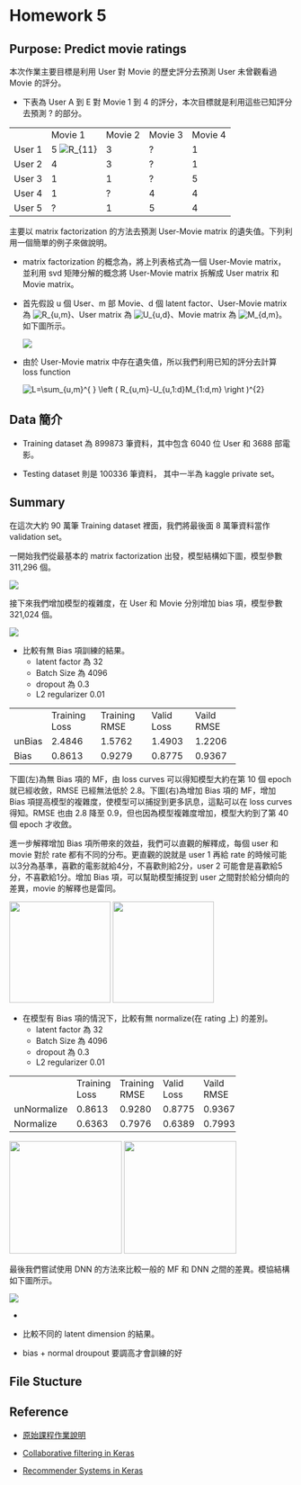 
# Homework 5


## Purpose: Predict movie ratings

本次作業主要目標是利用 User 對 Movie 的歷史評分去預測 User 未曾觀看過 Movie 的評分。

- 下表為 User A 到 E 對 Movie 1 到 4 的評分，本次目標就是利用這些已知評分去預測 ? 的部分。
  

<table style="width:80%">
  <tr>
    <td> </td> 
    <td> Movie 1 </td>
    <td> Movie 2 </td> 
    <td> Movie 3 </td> 
    <td> Movie 4 </td> 
  </tr>
  
  <tr>
    <td>User 1</td>
    <td> 5 <img src="https://latex.codecogs.com/gif.latex?R_{11}" title="R_{11}" /></td> 
    <td> 3 </td> 
    <td> ? </td> 
    <td> 1 </td> 
  </tr>
  
  <tr>
    <td>User 2</td>
    <td> 4 </td> 
    <td> 3 </td> 
    <td> ? </td> 
    <td> 1 </td> 
  </tr>

  <tr>
    <td>User 3</td>
    <td> 1 </td> 
    <td> 1 </td> 
    <td> ? </td> 
    <td> 5 </td> 
  </tr>

  <tr>
    <td>User 4</td>
    <td> 1 </td> 
    <td> ? </td> 
    <td> 4 </td> 
    <td> 4 </td> 
  </tr>

  <tr>
    <td>User 5</td>
    <td> ? </td> 
    <td> 1 </td> 
    <td> 5 </td> 
    <td> 4 </td> 
  </tr>
</table>

主要以 matrix factorization 的方法去預測 User-Movie matrix 的遺失值。下列利用一個簡單的例子來做說明。

- matrix factorization 的概念為，將上列表格式為一個 User-Movie matrix，並利用 svd 矩陣分解的概念將 User-Movie matrix 拆解成 User matrix 和 Movie matrix。

- 首先假設 u 個 User、m 部 Movie、d 個 latent factor、User-Movie matrix 為 <img src="https://latex.codecogs.com/gif.latex?R_{u,m}" title="R_{u,m}" />、User matrix 為 <img src="https://latex.codecogs.com/gif.latex?U_{u,d}" title="U_{u,d}" />、Movie matrix 為 <img src="https://latex.codecogs.com/gif.latex?M_{d,m}" title="M_{d,m}" />。如下圖所示。

  ![](02-Output/Instructions1.png)

- 由於 User-Movie matrix 中存在遺失值，所以我們利用已知的評分去計算 loss function

  <img src="https://latex.codecogs.com/gif.latex?L=\sum_{u,m}^{&space;}&space;\left&space;(&space;R_{u,m}-U_{u,1:d}M_{1:d,m}&space;\right&space;)^{2}" title="L=\sum_{u,m}^{ } \left ( R_{u,m}-U_{u,1:d}M_{1:d,m} \right )^{2}" /> 



## Data 簡介

* Training dataset 為 899873 筆資料，其中包含 6040 位 User 和 3688 部電影。

* Testing dataset 則是 100336 筆資料， 其中一半為 kaggle private set。


## Summary

在這次大約 90 萬筆 Training dataset 裡面，我們將最後面 8 萬筆資料當作 validation set。

一開始我們從最基本的 matrix factorization 出發，模型結構如下圖，模型參數 311,296 個。

![](02-Output/unBiasmodel.png)

接下來我們增加模型的複雜度，在 User 和 Movie 分別增加 bias 項，模型參數 321,024 個。

![](02-Output/Biasmodel.png)

* 比較有無 Bias 項訓練的結果。
   * latent factor 為 32
   * Batch Size 為 4096
   * dropout 為 0.3
   * L2 regularizer 0.01
   
<table style="width:80%">
  <tr>
    <td> </td> 
    <td> Training Loss </td>
    <td> Training RMSE </td> 
    <td> Valid Loss </td> 
    <td> Vaild RMSE </td> 
  </tr>
  
  <tr>
    <td>unBias</td>
    <td> 2.4846 </td> 
    <td> 1.5762 </td> 
    <td> 1.4903 </td> 
    <td> 1.2206 </td> 
  </tr>

  <tr>
    <td>Bias</td>
    <td> 0.8613 </td> 
    <td> 0.9279 </td> 
    <td> 0.8775 </td> 
    <td> 0.9367 </td> 
  </tr>
</table>

下圖(左)為無 Bias 項的 MF，由 loss curves 可以得知模型大約在第 10 個 epoch 就已經收斂，RMSE 已經無法低於 2.8。下圖(右)為增加 Bias 項的 MF，增加 Bias 項提高模型的複雜度，使模型可以捕捉到更多訊息，這點可以在 loss curves 得知。RMSE 也由 2.8 降至 0.9，但也因為模型複雜度增加，模型大約到了第 40 個 epoch 才收斂。

進一步解釋增加 Bias 項所帶來的效益，我們可以直觀的解釋成，每個 user 和 movie 對於 rate 都有不同的分布。更直觀的說就是 user 1 再給 rate 的時候可能以3分為基準，喜歡的電影就給4分，不喜歡則給2分，user 2 可能會是喜歡給5分，不喜歡給1分。增加 Bias 項，可以幫助模型捕捉到 user 之間對於給分傾向的差異，movie 的解釋也是雷同。


<div class="half">
    <img src="02-Output/unBiasLossCurves.png" height="180px">
    <img src="02-Output/BiasLossCurves.png" height="180px">
</div>

* 在模型有 Bias 項的情況下，比較有無 normalize(在 rating 上) 的差別。
   * latent factor 為 32
   * Batch Size 為 4096
   * dropout 為 0.3
   * L2 regularizer 0.01

<table style="width:80%">
  <tr>
    <td> </td> 
    <td> Training Loss </td>
    <td> Training RMSE </td> 
    <td> Valid Loss </td> 
    <td> Vaild RMSE </td> 
  </tr>
  
  <tr>
    <td>unNormalize</td>
    <td> 0.8613 </td> 
    <td> 0.9280 </td> 
    <td> 0.8775 </td> 
    <td> 0.9367 </td> 
  </tr>

  <tr>
    <td>Normalize</td>
    <td> 0.6363 </td> 
    <td> 0.7976 </td> 
    <td> 0.6389 </td> 
    <td> 0.7993 </td> 
  </tr>
</table>


<div class="half">
    <img src="02-Output/BiasLossCurves.png" height="200px">
    <img src="02-Output/BiasNormalLossCurves.png" height="200px">
</div>

最後我們嘗試使用 DNN 的方法來比較一般的 MF 和 DNN 之間的差異。模協結構如下圖所示。

![](02-Output/Deepmodel.png)

* 


*  比較不同的 latent dimension 的結果。



* bias + normal droupout 要調高才會訓練的好


## File Stucture


## Reference

* [原始課程作業說明](https://docs.google.com/presentation/d/10a1ET-9m3ntQhGesxCpQOqPtab4ldUBBrq-i3o-h2HE/edit#slide=id.g2b65c05370_1_5)

* [Collaborative filtering in Keras](http://www.fenris.org/2016/03/07/index-html)

* [Recommender Systems in Keras](https://nipunbatra.github.io/blog/2017/recommend-keras.html)
